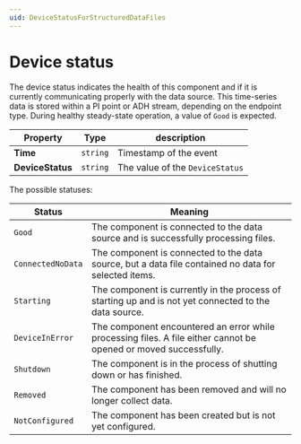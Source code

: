 ```yaml
---
uid: DeviceStatusForStructuredDataFiles
---
```


# Device status

The device status indicates the health of this component and if it is currently communicating properly with the data source. This time-series data is stored within a PI point or ADH stream, depending on the endpoint type. During healthy steady-state operation, a value of `Good` is expected.

| Property                          | Type                                 | description                    |
|-----------------------------------|--------------------------------------|--------------------------------|
| **Time**                          | `string`                               | Timestamp of the event        |
| **DeviceStatus**                  | `string`                               | The value of the `DeviceStatus` |

The possible statuses:

| Status                            | Meaning                               |
|-----------------------------------|---------------------------------------|
| `Good`                          | The component is connected to the data source and is successfully processing files. |
| `ConnectedNoData`               | The component is connected to the data source, but a data file contained no data for selected items. |
| `Starting`                      | The component is currently in the process of starting up and is not yet connected to the data source. |
| `DeviceInError`                 | The component encountered an error while processing files. A file either cannot be opened or moved successfully. |
| `Shutdown`                      | The component is in the process of shutting down or has finished. |
| `Removed`                       | The component has been removed and will no longer collect data. |
| `NotConfigured`                 | The component has been created but is not yet configured. |
